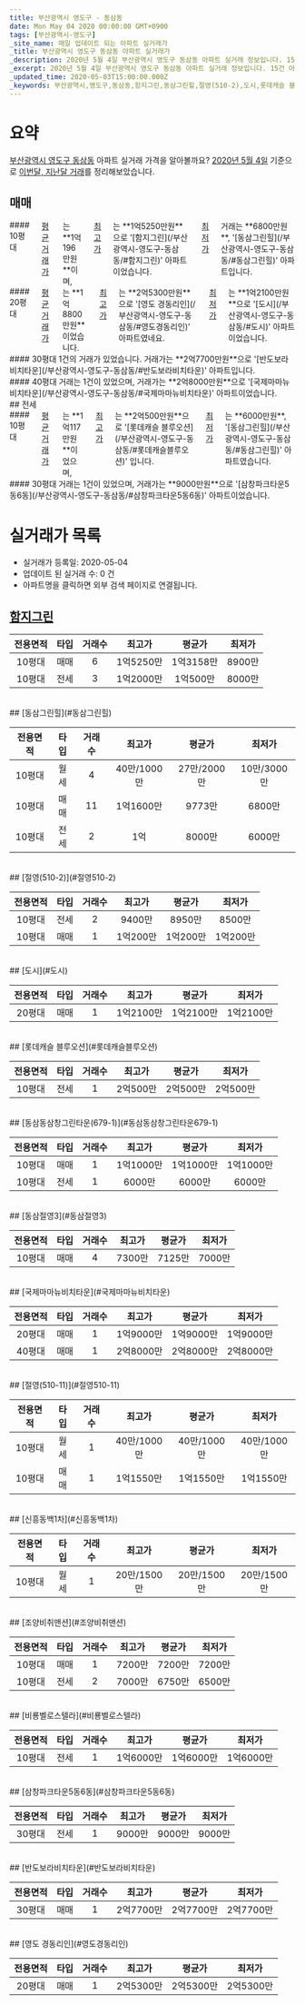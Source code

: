 ```yaml
---
title: 부산광역시 영도구 - 동삼동
date: Mon May 04 2020 00:00:00 GMT+0900
tags: [부산광역시-영도구]
_site_name: 매일 업데이트 되는 아파트 실거래가
_title: 부산광역시 영도구 동삼동 아파트 실거래가
_description: 2020년 5월 4일 부산광역시 영도구 동삼동 아파트 실거래 정보입니다. 15건 아파트 정보가 있습니다.
_excerpt: 2020년 5월 4일 부산광역시 영도구 동삼동 아파트 실거래 정보입니다. 15건 아파트 정보가 있습니다.
_updated_time: 2020-05-03T15:00:00.000Z
_keywords: 부산광역시,영도구,동삼동,함지그린,동삼그린힐,절영(510-2),도시,롯데캐슬 블루오션,동삼동삼창그린타운(679-1),동삼절영3,국제마마뉴비치타운,절영(510-11),신흥동백1차,조양비취맨션,비룡벨로스텔라,삼창파크타운5동6동,반도보라비치타운,영도 경동리인
---
```





# 요약
<ins>부산광역시 영도구 동삼동</ins> 아파트 실거래 가격을 알아볼까요? <ins>2020년 5월 4일</ins> 기준으로 <ins>이번달, 지난달 거래</ins>를 정리해보았습니다.

## 매매
<div class="container">
<div class="six columns" markdown="1">
#### 10평대
<ins>평균 거래가</ins>는 **1억196만원**이며, <ins>최고가</ins>는 **1억5250만원**으로 '[함지그린](/부산광역시-영도구-동삼동/#함지그린)' 아파트이었습니다. <ins>최저가</ins> 거래는 **6800만원**, '[동삼그린힐](/부산광역시-영도구-동삼동/#동삼그린힐)' 아파트입니다.
</div>
<div class="six columns" markdown="1">
#### 20평대
<ins>평균 거래가</ins>는 **1억8800만원**이었습니다. <ins>최고가</ins>는 **2억5300만원**으로 '[영도 경동리인](/부산광역시-영도구-동삼동/#영도경동리인)' 아파트였네요. <ins>최저가</ins>는 **1억2100만원**으로 '[도시](/부산광역시-영도구-동삼동/#도시)' 아파트이었습니다.
</div>
</div>
<div class="container">
<div class="six columns" markdown="1">
#### 30평대
1건의 거래가 있었습니다. 거래가는 **2억7700만원**으로 '[반도보라비치타운](/부산광역시-영도구-동삼동/#반도보라비치타운)' 아파트입니다.
</div>
<div class="six columns" markdown="1">
#### 40평대
거래는 1건이 있었으며, 거래가는 **2억8000만원**으로 '[국제마마뉴비치타운](/부산광역시-영도구-동삼동/#국제마마뉴비치타운)' 아파트이었습니다.
</div>
</div>
## 전세
<div class="container">
<div class="six columns" markdown="1">
#### 10평대
<ins>평균 거래가</ins>는 **1억117만원**이었으며, <ins>최고가</ins>는 **2억500만원**으로 '[롯데캐슬 블루오션](/부산광역시-영도구-동삼동/#롯데캐슬블루오션)' 입니다. <ins>최저가</ins>는 **6000만원**, '[동삼그린힐](/부산광역시-영도구-동삼동/#동삼그린힐)' 아파트였습니다.
</div>
<div class="six columns" markdown="1">
#### 30평대
거래는 1건이 있었으며, 거래가는 **9000만원**으로 '[삼창파크타운5동6동](/부산광역시-영도구-동삼동/#삼창파크타운5동6동)' 아파트이었습니다.
</div>
</div>



# 실거래가 목록
- 실거래가 등록일: 2020-05-04
- 업데이트 된 실거래 수: 0 건
- 아파트명을 클릭하면 외부 검색 페이지로 연결됩니다.

## [함지그린](#함지그린)

|전용면적|타입|거래수|최고가|평균가|최저가|
|:---:|:---:|:---:|:---:|:---:|:---:|
|10평대|<span class="deal-type-1">매매</span>|6|1억5250만|1억3158만|8900만|
|10평대|<span class="deal-type-2">전세</span>|3|1억2000만|1억500만|8000만|

<br/>
## [동삼그린힐](#동삼그린힐)

|전용면적|타입|거래수|최고가|평균가|최저가|
|:---:|:---:|:---:|:---:|:---:|:---:|
|10평대|<span class="deal-type-3">월세</span>|4|40만/1000만|27만/2000만|10만/3000만|
|10평대|<span class="deal-type-1">매매</span>|11|1억1600만|9773만|6800만|
|10평대|<span class="deal-type-2">전세</span>|2|1억|8000만|6000만|

<br/>
## [절영(510-2)](#절영510-2)

|전용면적|타입|거래수|최고가|평균가|최저가|
|:---:|:---:|:---:|:---:|:---:|:---:|
|10평대|<span class="deal-type-2">전세</span>|2|9400만|8950만|8500만|
|10평대|<span class="deal-type-1">매매</span>|1|1억200만|1억200만|1억200만|

<br/>
## [도시](#도시)

|전용면적|타입|거래수|최고가|평균가|최저가|
|:---:|:---:|:---:|:---:|:---:|:---:|
|20평대|<span class="deal-type-1">매매</span>|1|1억2100만|1억2100만|1억2100만|

<br/>
## [롯데캐슬 블루오션](#롯데캐슬블루오션)

|전용면적|타입|거래수|최고가|평균가|최저가|
|:---:|:---:|:---:|:---:|:---:|:---:|
|10평대|<span class="deal-type-2">전세</span>|1|2억500만|2억500만|2억500만|

<br/>
## [동삼동삼창그린타운(679-1)](#동삼동삼창그린타운679-1)

|전용면적|타입|거래수|최고가|평균가|최저가|
|:---:|:---:|:---:|:---:|:---:|:---:|
|10평대|<span class="deal-type-1">매매</span>|1|1억1000만|1억1000만|1억1000만|
|10평대|<span class="deal-type-2">전세</span>|1|6000만|6000만|6000만|

<br/>
## [동삼절영3](#동삼절영3)

|전용면적|타입|거래수|최고가|평균가|최저가|
|:---:|:---:|:---:|:---:|:---:|:---:|
|10평대|<span class="deal-type-1">매매</span>|4|7300만|7125만|7000만|

<br/>
## [국제마마뉴비치타운](#국제마마뉴비치타운)

|전용면적|타입|거래수|최고가|평균가|최저가|
|:---:|:---:|:---:|:---:|:---:|:---:|
|20평대|<span class="deal-type-1">매매</span>|1|1억9000만|1억9000만|1억9000만|
|40평대|<span class="deal-type-1">매매</span>|1|2억8000만|2억8000만|2억8000만|

<br/>
## [절영(510-11)](#절영510-11)

|전용면적|타입|거래수|최고가|평균가|최저가|
|:---:|:---:|:---:|:---:|:---:|:---:|
|10평대|<span class="deal-type-3">월세</span>|1|40만/1000만|40만/1000만|40만/1000만|
|10평대|<span class="deal-type-1">매매</span>|1|1억1550만|1억1550만|1억1550만|

<br/>
## [신흥동백1차](#신흥동백1차)

|전용면적|타입|거래수|최고가|평균가|최저가|
|:---:|:---:|:---:|:---:|:---:|:---:|
|10평대|<span class="deal-type-3">월세</span>|1|20만/1500만|20만/1500만|20만/1500만|

<br/>
## [조양비취맨션](#조양비취맨션)

|전용면적|타입|거래수|최고가|평균가|최저가|
|:---:|:---:|:---:|:---:|:---:|:---:|
|10평대|<span class="deal-type-1">매매</span>|1|7200만|7200만|7200만|
|10평대|<span class="deal-type-2">전세</span>|2|7000만|6750만|6500만|

<br/>
## [비룡벨로스텔라](#비룡벨로스텔라)

|전용면적|타입|거래수|최고가|평균가|최저가|
|:---:|:---:|:---:|:---:|:---:|:---:|
|10평대|<span class="deal-type-2">전세</span>|1|1억6000만|1억6000만|1억6000만|

<br/>
## [삼창파크타운5동6동](#삼창파크타운5동6동)

|전용면적|타입|거래수|최고가|평균가|최저가|
|:---:|:---:|:---:|:---:|:---:|:---:|
|30평대|<span class="deal-type-2">전세</span>|1|9000만|9000만|9000만|

<br/>
## [반도보라비치타운](#반도보라비치타운)

|전용면적|타입|거래수|최고가|평균가|최저가|
|:---:|:---:|:---:|:---:|:---:|:---:|
|30평대|<span class="deal-type-1">매매</span>|1|2억7700만|2억7700만|2억7700만|

<br/>
## [영도 경동리인](#영도경동리인)

|전용면적|타입|거래수|최고가|평균가|최저가|
|:---:|:---:|:---:|:---:|:---:|:---:|
|20평대|<span class="deal-type-1">매매</span>|1|2억5300만|2억5300만|2억5300만|

<br/>



